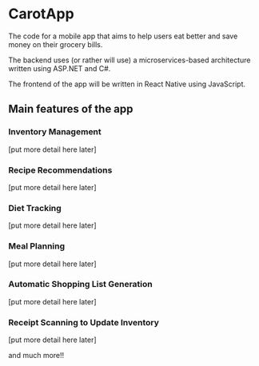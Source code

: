 # CarotApp

The code for a mobile app that aims to help users eat better and save money on their grocery bills.

The backend uses (or rather will use) a microservices-based architecture written using ASP.NET and C#.

The frontend of the app will be written in React Native using JavaScript.

## Main features of the app

### Inventory Management
[put more detail here later]

### Recipe Recommendations
[put more detail here later]

### Diet Tracking
[put more detail here later]

### Meal Planning
[put more detail here later]

### Automatic Shopping List Generation
[put more detail here later]

### Receipt Scanning to Update Inventory
[put more detail here later]


and much more!!

